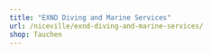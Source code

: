 ```yaml
---
title: "EXND Diving and Marine Services"
url: /niceville/exnd-diving-and-marine-services/
shop: Tauchen
---
```

